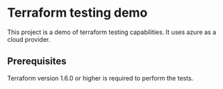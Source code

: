 # Terraform testing demo

This project is a demo of terraform testing capabilities. It uses azure as a cloud provider.

## Prerequisites

Terraform version 1.6.0 or higher is required to perform the tests.

